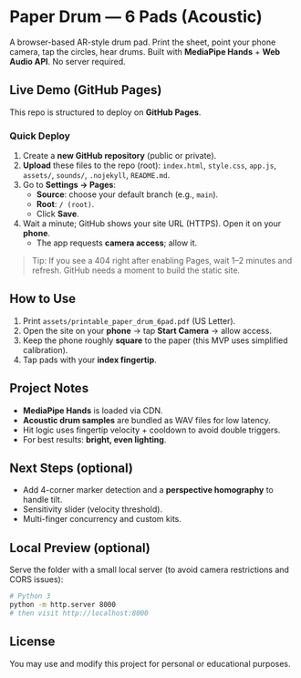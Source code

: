 # Paper Drum — 6 Pads (Acoustic)

A browser-based AR-style drum pad. Print the sheet, point your phone camera, tap the circles, hear drums.
Built with **MediaPipe Hands** + **Web Audio API**. No server required.

## Live Demo (GitHub Pages)
This repo is structured to deploy on **GitHub Pages**.

### Quick Deploy
1. Create a **new GitHub repository** (public or private).
2. **Upload** these files to the repo (root): `index.html`, `style.css`, `app.js`, `assets/`, `sounds/`, `.nojekyll`, `README.md`.
3. Go to **Settings → Pages**:
   - **Source**: choose your default branch (e.g., `main`).
   - **Root**: `/ (root)`.
   - Click **Save**.
4. Wait a minute; GitHub shows your site URL (HTTPS). Open it on your **phone**.
   - The app requests **camera access**; allow it.

> Tip: If you see a 404 right after enabling Pages, wait 1–2 minutes and refresh. GitHub needs a moment to build the static site.

## How to Use
1. Print `assets/printable_paper_drum_6pad.pdf` (US Letter).
2. Open the site on your **phone** → tap **Start Camera** → allow access.
3. Keep the phone roughly **square** to the paper (this MVP uses simplified calibration).
4. Tap pads with your **index fingertip**.

## Project Notes
- **MediaPipe Hands** is loaded via CDN.
- **Acoustic drum samples** are bundled as WAV files for low latency.
- Hit logic uses fingertip velocity + cooldown to avoid double triggers.
- For best results: **bright, even lighting**.

## Next Steps (optional)
- Add 4-corner marker detection and a **perspective homography** to handle tilt.
- Sensitivity slider (velocity threshold).
- Multi-finger concurrency and custom kits.

## Local Preview (optional)
Serve the folder with a small local server (to avoid camera restrictions and CORS issues):

```bash
# Python 3
python -m http.server 8000
# then visit http://localhost:8000
```

## License
You may use and modify this project for personal or educational purposes.
